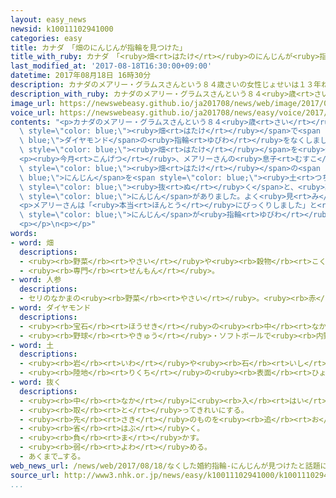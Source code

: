 ```yaml
---
layout: easy_news
newsid: k10011102941000
categories: easy
title: カナダ　「畑のにんじんが指輪を見つけた」
title_with_ruby: カナダ　「<ruby>畑<rt>はたけ</rt></ruby>のにんじんが<ruby>指輪<rt>ゆびわ</rt></ruby>を<ruby>見<rt>み</rt></ruby>つけた」
last_modified_at: '2017-08-18T16:30:00+09:00'
datetime: 2017年08月18日 16時30分
description: カナダのメアリー・グラムスさんという８４歳さいの女性じょせいは１３年ねん前まえ、家いえの畑はたけでダイヤモンドの指輪ゆびわをなくしました。
description_with_ruby: カナダのメアリー・グラムスさんという８４<ruby>歳<rt>さい</rt></ruby>の<ruby>女性<rt>じょせい</rt></ruby>は１３<ruby>年<rt>ねん</rt></ruby><ruby>前<rt>まえ</rt></ruby>、<ruby>家<rt>いえ</rt></ruby>の<ruby>畑<rt>はたけ</rt></ruby>でダイヤモンドの<ruby>指輪<rt>ゆびわ</rt></ruby>をなくしました。
image_url: https://newswebeasy.github.io/ja201708/news/web/image/2017/08/18/k10011102941000.jpg
voice_url: https://newswebeasy.github.io/ja201708/news/easy/voice/2017/08/18/k10011102941000.mp3
contents: "<p>カナダのメアリー・グラムスさんという８４<ruby>歳<rt>さい</rt></ruby>の<ruby>女性<rt>じょせい</rt></ruby>は１３<ruby>年<rt>ねん</rt></ruby><ruby>前<rt>まえ</rt></ruby>、<ruby>家<rt>いえ</rt></ruby>の<span\
  \ style=\"color: blue;\"><ruby>畑<rt>はたけ</rt></ruby></span>で<span style=\"color:\
  \ blue;\">ダイヤモンド</span>の<ruby>指輪<rt>ゆびわ</rt></ruby>をなくしました。</p>\n<p>この<ruby>指輪<rt>ゆびわ</rt></ruby>は、６６<ruby>年<rt>ねん</rt></ruby><ruby>前<rt>まえ</rt></ruby>、<ruby>結婚<rt>けっこん</rt></ruby>の<ruby>約束<rt>やくそく</rt></ruby>をした<ruby>夫<rt>おっと</rt></ruby>からもらった<ruby>大切<rt>たいせつ</rt></ruby>な<ruby>物<rt>もの</rt></ruby>でした。メアリーさんは<span\
  \ style=\"color: blue;\"><ruby>畑<rt>はたけ</rt></ruby></span>を<ruby>全部<rt>ぜんぶ</rt></ruby><ruby>探<rt>さが</rt></ruby>しましたが、<ruby>指輪<rt>ゆびわ</rt></ruby>は<ruby>見<rt>み</rt></ruby>つかりませんでした。メアリーさんは<ruby>夫<rt>おっと</rt></ruby>に<ruby>指輪<rt>ゆびわ</rt></ruby>をなくしたと<ruby>言<rt>い</rt></ruby>うことができなくて、<ruby>別<rt>べつ</rt></ruby>の<ruby>指輪<rt>ゆびわ</rt></ruby>をしていましたが、<ruby>夫<rt>おっと</rt></ruby>は５<ruby>年<rt>ねん</rt></ruby><ruby>前<rt>まえ</rt></ruby>に<ruby>亡<rt>な</rt></ruby>くなりました。</p>\n\
  <p><ruby>今月<rt>こんげつ</rt></ruby>、メアリーさんの<ruby>息子<rt>むすこ</rt></ruby>の<ruby>妻<rt>つま</rt></ruby>が、<span\
  \ style=\"color: blue;\"><ruby>畑<rt>はたけ</rt></ruby></span>の<span style=\"color:\
  \ blue;\">にんじん</span>を<span style=\"color: blue;\"><ruby>土<rt>つち</rt></ruby></span>から<span\
  \ style=\"color: blue;\"><ruby>抜<rt>ぬ</rt></ruby>く</span>と、<ruby>真<rt>ま</rt></ruby>ん<ruby>中<rt>なか</rt></ruby>がとても<ruby>細<rt>ほそ</rt></ruby>くなっている<span\
  \ style=\"color: blue;\">にんじん</span>がありました。よく<ruby>見<rt>み</rt></ruby>ると、<ruby>細<rt>ほそ</rt></ruby>くなっている<ruby>所<rt>ところ</rt></ruby>にはメアリーさんがなくした<ruby>指輪<rt>ゆびわ</rt></ruby>がありました。</p>\n\
  <p>メアリーさんは「<ruby>本当<rt>ほんとう</rt></ruby>にびっくりしました」と<ruby>話<rt>はな</rt></ruby>しています。カナダの<ruby>新聞<rt>しんぶん</rt></ruby>やテレビは「<span\
  \ style=\"color: blue;\">にんじん</span>が<ruby>指輪<rt>ゆびわ</rt></ruby>を<ruby>見<rt>み</rt></ruby>つけた」と<ruby>伝<rt>つた</rt></ruby>えています。</p>\n\
  <p></p>\n<p></p>"
words:
- word: 畑
  descriptions:
  - <ruby><rb>野菜</rb><rt>やさい</rt></ruby>や<ruby><rb>穀物</rb><rt>こくもつ</rt></ruby>などを<ruby><rb>作</rb><rt>つく</rt></ruby>る<ruby><rb>土地</rb><rt>とち</rt></ruby>。
  - <ruby><rb>専門</rb><rt>せんもん</rt></ruby>。
- word: 人参
  descriptions:
  - セリのなかまの<ruby><rb>野菜</rb><rt>やさい</rt></ruby>。<ruby><rb>赤</rb><rt>あか</rt></ruby>みがかった<ruby><rb>太</rb><rt>ふと</rt></ruby>い<ruby><rb>根</rb><rt>ね</rt></ruby>や<ruby><rb>若葉</rb><rt>わかば</rt></ruby>を<ruby><rb>食用</rb><rt>しょくよう</rt></ruby>とする。
- word: ダイヤモンド
  descriptions:
  - <ruby><rb>宝石</rb><rt>ほうせき</rt></ruby>の<ruby><rb>中</rb><rt>なか</rt></ruby>で、もっともかたくてよく<ruby><rb>光</rb><rt>ひか</rt></ruby>る、<ruby><rb>値打</rb><rt>ねう</rt></ruby>ちの<ruby><rb>高</rb><rt>たか</rt></ruby>いもの。ダイヤ。ダイアモンド。<ruby><rb>金剛石</rb><rt>こんごうせき</rt></ruby>。
  - <ruby><rb>野球</rb><rt>やきゅう</rt></ruby>・ソフトボールで<ruby><rb>内野</rb><rt>ないや</rt></ruby>のこと。
- word: 土
  descriptions:
  - <ruby><rb>岩</rb><rt>いわ</rt></ruby>や<ruby><rb>石</rb><rt>いし</rt></ruby>がくだけて、<ruby><rb>粉</rb><rt>こな</rt></ruby>になったもの。どろ。
  - <ruby><rb>陸地</rb><rt>りくち</rt></ruby>の<ruby><rb>表面</rb><rt>ひょうめん</rt></ruby>。<ruby><rb>地面</rb><rt>じめん</rt></ruby>。
- word: 抜く
  descriptions:
  - <ruby><rb>中</rb><rt>なか</rt></ruby>に<ruby><rb>入</rb><rt>はい</rt></ruby>っている<ruby><rb>物</rb><rt>もの</rt></ruby>を、<ruby><rb>外</rb><rt>そと</rt></ruby>に<ruby><rb>出</rb><rt>だ</rt></ruby>す。
  - <ruby><rb>取</rb><rt>と</rt></ruby>ってきれいにする。
  - <ruby><rb>先</rb><rt>さき</rt></ruby>のものを<ruby><rb>追</rb><rt>お</rt></ruby>いこす。
  - <ruby><rb>省</rb><rt>はぶ</rt></ruby>く。
  - <ruby><rb>負</rb><rt>ま</rt></ruby>かす。
  - <ruby><rb>弱</rb><rt>よわ</rt></ruby>める。
  - あくまで…する。
web_news_url: /news/web/2017/08/18/なくした婚約指輪-にんじんが見つけたと話題に/
source_url: http://www3.nhk.or.jp/news/easy/k10011102941000/k10011102941000.html
...
```

